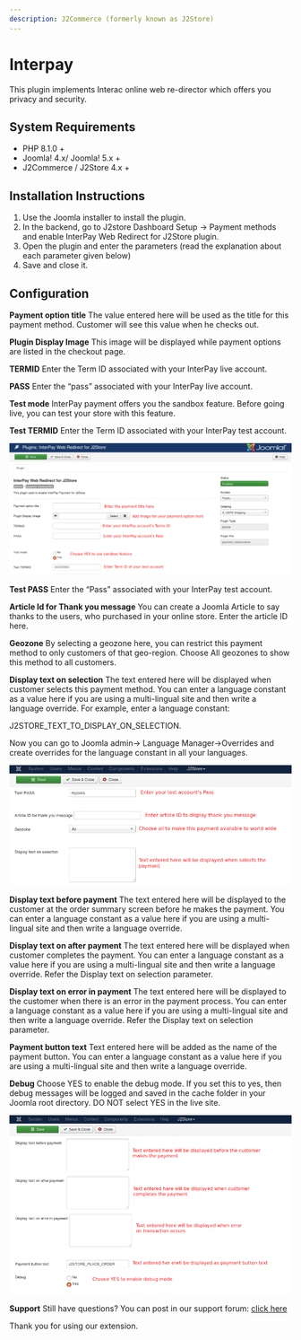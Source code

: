 ```yaml
---
description: J2Commerce (formerly known as J2Store)
---
```


# Interpay

This plugin implements Interac online web re-director which offers you privacy and security.

## System Requirements <a href="#system-requirements" id="system-requirements"></a>

* PHP 8.1.0 +
* Joomla! 4.x/ Joomla! 5.x +
* J2Commerce / J2Store 4.x +

## Installation Instructions <a href="#installation-instructions" id="installation-instructions"></a>

1. Use the Joomla installer to install the plugin.
2. In the backend, go to J2store Dashboard Setup -> Payment methods and enable InterPay Web Redirect for J2Store plugin.
3. Open the plugin and enter the parameters (read the explanation about each parameter given below)
4. Save and close it.

## Configuration <a href="#configuration" id="configuration"></a>

**Payment option title** The value entered here will be used as the title for this payment method. Customer will see this value when he checks out.

**Plugin Display Image** This image will be displayed while payment options are listed in the checkout page.

**TERMID** Enter the Term ID associated with your InterPay live account.

**PASS** Enter the “pass” associated with your InterPay live account.

**Test mode** InterPay payment offers you the sandbox feature. Before going live, you can test your store with this feature.

**Test TERMID** Enter the Term ID associated with your InterPay test account.

![interpay](https://raw.githubusercontent.com/j2store/doc-images/master/payment-methods/interpay/interpay-01.png)

**Test PASS** Enter the “Pass” associated with your InterPay test account.

**Article Id for Thank you message** You can create a Joomla Article to say thanks to the users, who purchased in your online store. Enter the article ID here.

**Geozone** By selecting a geozone here, you can restrict this payment method to only customers of that geo-region. Choose All geozones to show this method to all customers.

**Display text on selection** The text entered here will be displayed when customer selects this payment method. You can enter a language constant as a value here if you are using a multi-lingual site and then write a language override. For example, enter a language constant:

J2STORE\_TEXT\_TO\_DISPLAY\_ON\_SELECTION.

Now you can go to Joomla admin-> Language Manager->Overrides and create overrides for the language constant in all your languages.

![itrpy](https://raw.githubusercontent.com/j2store/doc-images/master/payment-methods/interpay/interpay-02.png)

**Display text before payment** The text entered here will be displayed to the customer at the order summary screen before he makes the payment. You can enter a language constant as a value here if you are using a multi-lingual site and then write a language override.

**Display text on after payment** The text entered here will be displayed when customer completes the payment. You can enter a language constant as a value here if you are using a multi-lingual site and then write a language override. Refer the Display text on selection parameter.

**Display text on error in payment** The text entered here will be displayed to the customer when there is an error in the payment process. You can enter a language constant as a value here if you are using a multi-lingual site and then write a language override. Refer the Display text on selection parameter.

**Payment button text** Text entered here will be added as the name of the payment button. You can enter a language constant as a value here if you are using a multi-lingual site and then write a language override.

**Debug** Choose YES to enable the debug mode. If you set this to yes, then debug messages will be logged and saved in the cache folder in your Joomla root directory. DO NOT select YES in the live site.

![intpay](https://raw.githubusercontent.com/j2store/doc-images/master/payment-methods/interpay/interpay-03.png)

**Support** Still have questions? You can post in our support forum: [click here](http://j2store.org/forum/index.html)

Thank you for using our extension.
